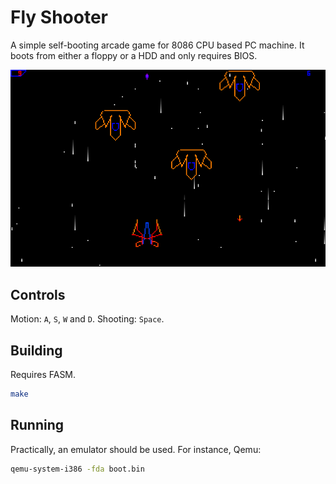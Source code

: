 # Fly Shooter

A simple self-booting arcade game for 8086 CPU based PC machine.
It boots from either a floppy or a HDD and only requires BIOS.

![Gameplay screenshot](docs/screenshot.png)

## Controls

Motion: `A`, `S`, `W` and `D`.
Shooting: `Space`.

## Building

Requires FASM.

```bash
make
```

## Running

Practically, an emulator should be used.
For instance, Qemu:

```bash
qemu-system-i386 -fda boot.bin
```
